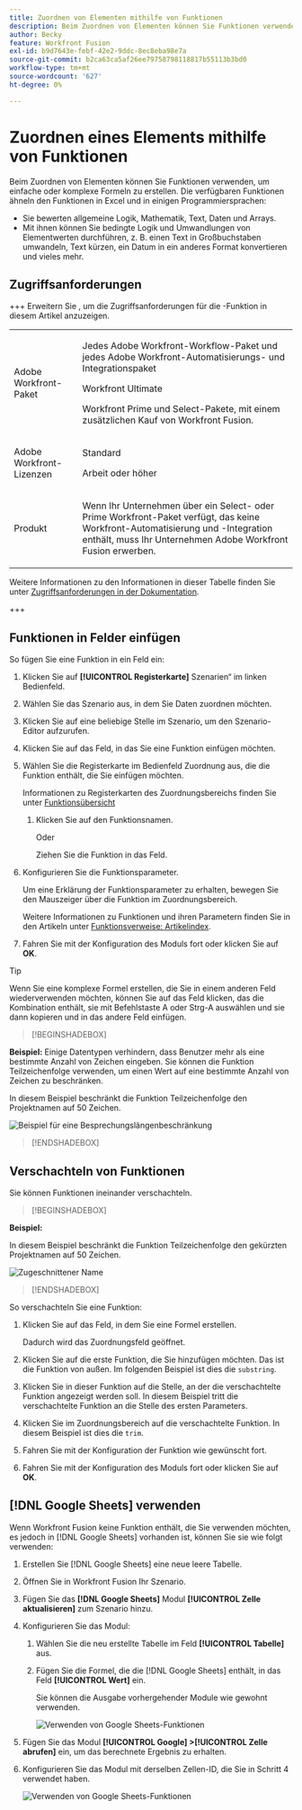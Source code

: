 ```yaml
---
title: Zuordnen von Elementen mithilfe von Funktionen
description: Beim Zuordnen von Elementen können Sie Funktionen verwenden, um einfache oder komplexe Formeln zu erstellen.
author: Becky
feature: Workfront Fusion
exl-id: b9d7643e-febf-42e2-9ddc-8ec8eba98e7a
source-git-commit: b2ca63ca5af26ee79758798118817b55113b3bd0
workflow-type: tm+mt
source-wordcount: '627'
ht-degree: 0%

---
```


# Zuordnen eines Elements mithilfe von Funktionen

Beim Zuordnen von Elementen können Sie Funktionen verwenden, um einfache oder komplexe Formeln zu erstellen. Die verfügbaren Funktionen ähneln den Funktionen in Excel und in einigen Programmiersprachen:

* Sie bewerten allgemeine Logik, Mathematik, Text, Daten und Arrays.
* Mit ihnen können Sie bedingte Logik und Umwandlungen von Elementwerten durchführen, z. B. einen Text in Großbuchstaben umwandeln, Text kürzen, ein Datum in ein anderes Format konvertieren und vieles mehr.

## Zugriffsanforderungen

+++ Erweitern Sie , um die Zugriffsanforderungen für die -Funktion in diesem Artikel anzuzeigen.

<table style="table-layout:auto">
 <col> 
 <col> 
 <tbody> 
  <tr> 
   <td role="rowheader">Adobe Workfront-Paket</td> 
   <td> <p>Jedes Adobe Workfront-Workflow-Paket und jedes Adobe Workfront-Automatisierungs- und Integrationspaket</p><p>Workfront Ultimate</p><p>Workfront Prime und Select-Pakete, mit einem zusätzlichen Kauf von Workfront Fusion.</p> </td> 
  </tr> 
  <tr data-mc-conditions=""> 
   <td role="rowheader">Adobe Workfront-Lizenzen</td> 
   <td> <p>Standard</p><p>Arbeit oder höher</p> </td> 
  </tr> 
  <tr> 
   <td role="rowheader">Produkt</td> 
   <td>
   <p>Wenn Ihr Unternehmen über ein Select- oder Prime Workfront-Paket verfügt, das keine Workfront-Automatisierung und -Integration enthält, muss Ihr Unternehmen Adobe Workfront Fusion erwerben.</li></ul>
   </td> 
  </tr>
 </tbody> 
</table>

Weitere Informationen zu den Informationen in dieser Tabelle finden Sie unter [Zugriffsanforderungen in der Dokumentation](/help/workfront-fusion/references/licenses-and-roles/access-level-requirements-in-documentation.md).

+++

## Funktionen in Felder einfügen

So fügen Sie eine Funktion in ein Feld ein:

1. Klicken Sie auf **[!UICONTROL Registerkarte]** Szenarien“ im linken Bedienfeld.
1. Wählen Sie das Szenario aus, in dem Sie Daten zuordnen möchten.
1. Klicken Sie auf eine beliebige Stelle im Szenario, um den Szenario-Editor aufzurufen.
1. Klicken Sie auf das Feld, in das Sie eine Funktion einfügen möchten.
1. Wählen Sie die Registerkarte im Bedienfeld Zuordnung aus, die die Funktion enthält, die Sie einfügen möchten.

   Informationen zu Registerkarten des Zuordnungsbereichs finden Sie unter [Funktionsübersicht](/help/workfront-fusion/get-started-with-fusion/understand-fusion/function-overview.md)
   1. Klicken Sie auf den Funktionsnamen.

      Oder

      Ziehen Sie die Funktion in das Feld.
1. Konfigurieren Sie die Funktionsparameter.

   Um eine Erklärung der Funktionsparameter zu erhalten, bewegen Sie den Mauszeiger über die Funktion im Zuordnungsbereich.

   Weitere Informationen zu Funktionen und ihren Parametern finden Sie in den Artikeln unter [Funktionsverweise: Artikelindex](/help/workfront-fusion/references/mapping-panel/functions/functions-toc.md).

1. Fahren Sie mit der Konfiguration des Moduls fort oder klicken Sie auf **OK**.

>[!TIP]
>
>Wenn Sie eine komplexe Formel erstellen, die Sie in einem anderen Feld wiederverwenden möchten, können Sie auf das Feld klicken, das die Kombination enthält, sie mit Befehlstaste A oder Strg-A auswählen und sie dann kopieren und in das andere Feld einfügen.


>[!BEGINSHADEBOX]

**Beispiel:** Einige Datentypen verhindern, dass Benutzer mehr als eine bestimmte Anzahl von Zeichen eingeben. Sie können die Funktion Teilzeichenfolge verwenden, um einen Wert auf eine bestimmte Anzahl von Zeichen zu beschränken.

In diesem Beispiel beschränkt die Funktion Teilzeichenfolge den Projektnamen auf 50 Zeichen.

![Beispiel für eine Besprechungslängenbeschränkung](assets/example-meet-length-restriction-350x184.png)

>[!ENDSHADEBOX]

## Verschachteln von Funktionen

Sie können Funktionen ineinander verschachteln.

>[!BEGINSHADEBOX]

**Beispiel:**

In diesem Beispiel beschränkt die Funktion Teilzeichenfolge den gekürzten Projektnamen auf 50 Zeichen.

![Zugeschnittener Name](assets/trimmed-name-under-50.png)

>[!ENDSHADEBOX]

So verschachteln Sie eine Funktion:

1. Klicken Sie auf das Feld, in dem Sie eine Formel erstellen.

   Dadurch wird das Zuordnungsfeld geöffnet.

1. Klicken Sie auf die erste Funktion, die Sie hinzufügen möchten. Das ist die Funktion von außen. Im folgenden Beispiel ist dies die `substring`.
1. Klicken Sie in dieser Funktion auf die Stelle, an der die verschachtelte Funktion angezeigt werden soll. In diesem Beispiel tritt die verschachtelte Funktion an die Stelle des ersten Parameters.
1. Klicken Sie im Zuordnungsbereich auf die verschachtelte Funktion. In diesem Beispiel ist dies die `trim`.
1. Fahren Sie mit der Konfiguration der Funktion wie gewünscht fort.
1. Fahren Sie mit der Konfiguration des Moduls fort oder klicken Sie auf **OK**.

## [!DNL Google Sheets] verwenden

Wenn Workfront Fusion keine Funktion enthält, die Sie verwenden möchten, es jedoch in [!DNL Google Sheets] vorhanden ist, können Sie sie wie folgt verwenden:

1. Erstellen Sie [!DNL Google Sheets] eine neue leere Tabelle.
1. Öffnen Sie in Workfront Fusion Ihr Szenario.
1. Fügen Sie das **[!DNL Google Sheets]** Modul **[!UICONTROL Zelle aktualisieren]** zum Szenario hinzu.

1. Konfigurieren Sie das Modul:

   1. Wählen Sie die neu erstellte Tabelle im Feld **[!UICONTROL Tabelle]** aus.
   1. Fügen Sie die Formel, die die [!DNL Google Sheets] enthält, in das Feld **[!UICONTROL Wert]** ein.

      Sie können die Ausgabe vorhergehender Module wie gewohnt verwenden.

      ![Verwenden von Google Sheets-Funktionen](assets/exploit-google-sheet-functions-350x218.png)

1. Fügen Sie das Modul **[!UICONTROL Google] >[!UICONTROL Zelle abrufen]** ein, um das berechnete Ergebnis zu erhalten.
1. Konfigurieren Sie das Modul mit derselben Zellen-ID, die Sie in Schritt 4 verwendet haben.

   ![Verwenden von Google Sheets-Funktionen](assets/exploit-google-sheet-functions-2-350x187.png)
